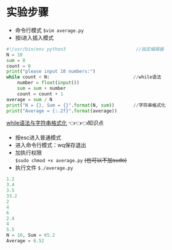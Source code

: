 # 实验步骤  
- 命令行模式 `$vim average.py`   
- 按i进入插入模式  
```python
#!/usr/bin/env python3                          //指定编辑器
N = 10
sum = 0
count = 0
print("please input 10 numbers:")
while count < N:                               //while语法
    number = float(input())
    sum = sum + number
    count = count + 1
average = sum / N
print("N = {}, Sum = {}".format(N, sum))       //字符串格式化
print("Average = {:.2f}".format(average))  
```
[while语法与字符串格式化](https://github.com/liytgy/python/blob/master/START/while%E4%B8%8E%E5%AD%97%E7%AC%A6%E4%B8%B2%E6%A0%BC%E5%BC%8F%E5%8C%96.md)  👈👈👈知识点  
- 按esc进入普通模式  
- 进入命令行模式：wq保存退出  
- 加执行权限  
`$sudo chmod +x average.py`   ~~(也可以不加sudo)~~  
- 执行文件  `$./average.py`  
```python
1.2
3.4
3.5
33.2
2
4
6
2.4
4
5.5
N = 10, Sum = 65.2
Average = 6.52
```
